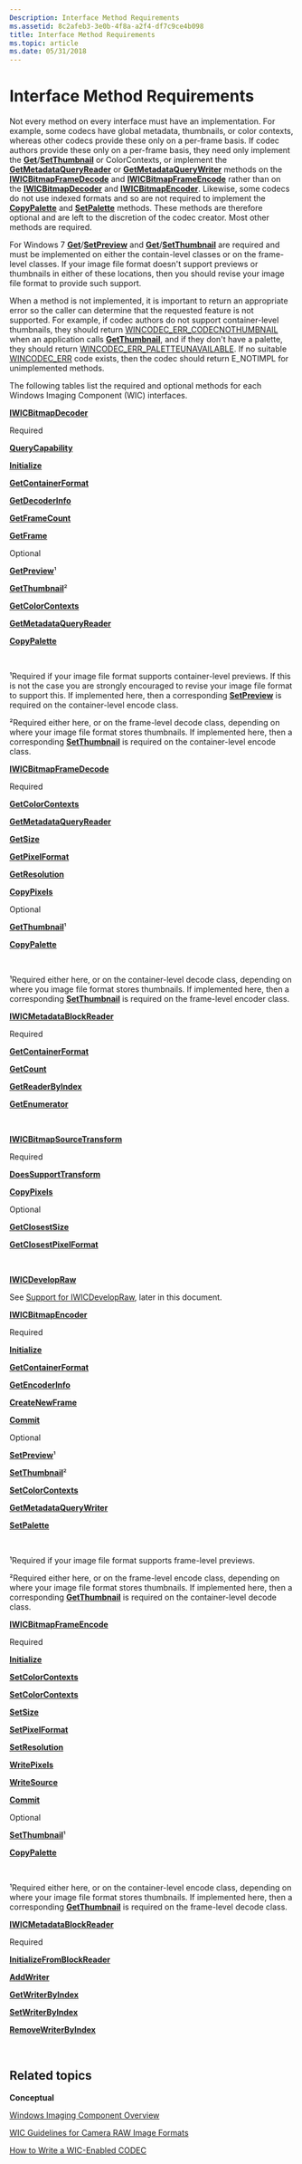 ```yaml
---
Description: Interface Method Requirements
ms.assetid: 8c2afeb3-3e0b-4f8a-a2f4-df7c9ce4b098
title: Interface Method Requirements
ms.topic: article
ms.date: 05/31/2018
---
```


# Interface Method Requirements

Not every method on every interface must have an implementation. For example, some codecs have global metadata, thumbnails, or color contexts, whereas other codecs provide these only on a per-frame basis. If codec authors provide these only on a per-frame basis, they need only implement the [**Get**](/windows/desktop/api/Wincodec/nf-wincodec-iwicbitmapdecoder-getthumbnail)/[**SetThumbnail**](/windows/desktop/api/Wincodec/nf-wincodec-iwicbitmapencoder-setthumbnail) or ColorContexts, or implement the [**GetMetadataQueryReader**](/windows/desktop/api/Wincodec/nf-wincodec-iwicbitmapframedecode-getmetadataqueryreader) or [**GetMetadataQueryWriter**](/windows/desktop/api/Wincodec/nf-wincodec-iwicbitmapframeencode-getmetadataquerywriter) methods on the [**IWICBitmapFrameDecode**](/windows/desktop/api/Wincodec/nn-wincodec-iwicbitmapframedecode) and [**IWICBitmapFrameEncode**](/windows/desktop/api/Wincodec/nn-wincodec-iwicbitmapframeencode) rather than on the [**IWICBitmapDecoder**](/windows/desktop/api/Wincodec/nn-wincodec-iwicbitmapdecoder) and [**IWICBitmapEncoder**](/windows/desktop/api/wincodec/nn-wincodec-iwicbitmapencoder). Likewise, some codecs do not use indexed formats and so are not required to implement the [**CopyPalette**](/windows/desktop/api/Wincodec/nf-wincodec-iwicbitmapdecoder-copypalette) and [**SetPalette**](/windows/desktop/api/Wincodec/nf-wincodec-iwicbitmapencoder-setpalette) methods. These methods are therefore optional and are left to the discretion of the codec creator. Most other methods are required.

For Windows 7 [**Get**](/windows/desktop/api/Wincodec/nf-wincodec-iwicbitmapdecoder-getpreview)/[**SetPreview**](/windows/desktop/api/Wincodec/nf-wincodec-iwicbitmapencoder-setpreview) and [**Get**](/windows/desktop/api/Wincodec/nf-wincodec-iwicbitmapdecoder-getthumbnail)/[**SetThumbnail**](/windows/desktop/api/Wincodec/nf-wincodec-iwicbitmapencoder-setthumbnail) are required and must be implemented on either the contain-level classes or on the frame-level classes. If your image file format doesn't support previews or thumbnails in either of these locations, then you should revise your image file format to provide such support.

When a method is not implemented, it is important to return an appropriate error so the caller can determine that the requested feature is not supported. For example, if codec authors do not support container-level thumbnails, they should return [WINCODEC\_ERR\_CODECNOTHUMBNAIL](-wic-codec-error-codes.md) when an application calls [**GetThumbnail**](-wic-codec-iwicbitmapdecoder-getthumbnail-proxy.md), and if they don't have a palette, they should return [WINCODEC\_ERR\_PALETTEUNAVAILABLE](-wic-codec-error-codes.md). If no suitable [WINCODEC\_ERR](-wic-codec-error-codes.md) code exists, then the codec should return E\_NOTIMPL for unimplemented methods.

The following tables list the required and optional methods for each Windows Imaging Component (WIC) interfaces.

[**IWICBitmapDecoder**](/windows/desktop/api/Wincodec/nn-wincodec-iwicbitmapdecoder)



Required

[**QueryCapability**](/windows/desktop/api/Wincodec/nf-wincodec-iwicbitmapdecoder-querycapability)

[**Initialize**](/windows/desktop/api/Wincodec/nf-wincodec-iwicbitmapdecoder-initialize)

[**GetContainerFormat**](/windows/desktop/api/Wincodec/nf-wincodec-iwicbitmapdecoder-getcontainerformat)

[**GetDecoderInfo**](/windows/desktop/api/Wincodec/nf-wincodec-iwicbitmapdecoder-getdecoderinfo)

[**GetFrameCount**](/windows/desktop/api/Wincodec/nf-wincodec-iwicbitmapdecoder-getframecount)

[**GetFrame**](/windows/desktop/api/Wincodec/nf-wincodec-iwicbitmapdecoder-getframe)

Optional

[**GetPreview**](/windows/desktop/api/Wincodec/nf-wincodec-iwicbitmapdecoder-getpreview)¹

[**GetThumbnail**](/windows/desktop/api/Wincodec/nf-wincodec-iwicbitmapdecoder-getthumbnail)²

[**GetColorContexts**](/windows/desktop/api/Wincodec/nf-wincodec-iwicbitmapdecoder-getcolorcontexts)

[**GetMetadataQueryReader**](/windows/desktop/api/Wincodec/nf-wincodec-iwicbitmapdecoder-getmetadataqueryreader)

[**CopyPalette**](/windows/desktop/api/Wincodec/nf-wincodec-iwicbitmapdecoder-copypalette)



 

¹Required if your image file format supports container-level previews. If this is not the case you are strongly encouraged to revise your image file format to support this. If implemented here, then a corresponding [**SetPreview**](/windows/desktop/api/Wincodec/nf-wincodec-iwicbitmapencoder-setpreview) is required on the container-level encode class.

²Required either here, or on the frame-level decode class, depending on where your image file format stores thumbnails. If implemented here, then a corresponding [**SetThumbnail**](/windows/desktop/api/Wincodec/nf-wincodec-iwicbitmapencoder-setthumbnail) is required on the container-level encode class.

[**IWICBitmapFrameDecode**](/windows/desktop/api/Wincodec/nn-wincodec-iwicbitmapframedecode)



Required

[**GetColorContexts**](/windows/desktop/api/Wincodec/nf-wincodec-iwicbitmapframedecode-getcolorcontexts)

[**GetMetadataQueryReader**](/windows/desktop/api/Wincodec/nf-wincodec-iwicbitmapframedecode-getmetadataqueryreader)

[**GetSize**](/windows/desktop/api/Wincodec/nf-wincodec-iwicbitmapsource-getsize)

[**GetPixelFormat**](/windows/desktop/api/Wincodec/nf-wincodec-iwicbitmapsource-getpixelformat)

[**GetResolution**](/windows/desktop/api/Wincodec/nf-wincodec-iwicbitmapsource-getresolution)

[**CopyPixels**](/windows/desktop/api/Wincodec/nf-wincodec-iwicbitmapsource-copypixels)

Optional

[**GetThumbnail**](/windows/desktop/api/Wincodec/nf-wincodec-iwicbitmapframedecode-getthumbnail)¹

[**CopyPalette**](/windows/desktop/api/Wincodec/nf-wincodec-iwicbitmapdecoder-copypalette)



 

¹Required either here, or on the container-level decode class, depending on where you image file format stores thumbnails. If implemented here, then a corresponding [**SetThumbnail**](/windows/desktop/api/Wincodec/nf-wincodec-iwicbitmapframeencode-setthumbnail) is required on the frame-level encoder class.

[**IWICMetadataBlockReader**](/windows/desktop/api/Wincodecsdk/nn-wincodecsdk-iwicmetadatablockreader)



Required

[**GetContainerFormat**](/windows/desktop/api/Wincodecsdk/nf-wincodecsdk-iwicmetadatablockreader-getcontainerformat)

[**GetCount**](/windows/desktop/api/Wincodecsdk/nf-wincodecsdk-iwicmetadatablockreader-getcount)

[**GetReaderByIndex**](/windows/desktop/api/Wincodecsdk/nf-wincodecsdk-iwicmetadatablockreader-getreaderbyindex)

[**GetEnumerator**](/windows/desktop/api/Wincodecsdk/nf-wincodecsdk-iwicmetadatablockreader-getenumerator)



 

[**IWICBitmapSourceTransform**](/windows/desktop/api/Wincodec/nn-wincodec-iwicbitmapsourcetransform)



Required

[**DoesSupportTransform**](/windows/desktop/api/Wincodec/nf-wincodec-iwicbitmapsourcetransform-doessupporttransform)

[**CopyPixels**](/windows/desktop/api/Wincodec/nf-wincodec-iwicbitmapsourcetransform-copypixels)

Optional

[**GetClosestSize**](/windows/desktop/api/Wincodec/nf-wincodec-iwicbitmapsourcetransform-getclosestsize)

[**GetClosestPixelFormat**](/windows/desktop/api/Wincodec/nf-wincodec-iwicbitmapsourcetransform-getclosestpixelformat)



 

[**IWICDevelopRaw**](/windows/desktop/api/Wincodec/nn-wincodec-iwicdevelopraw)

See [Support for IWICDevelopRaw](https://msdn.microsoft.com/en-us/library/Ee720045(v=VS.85).aspx), later in this document.

[**IWICBitmapEncoder**](/windows/desktop/api/wincodec/nn-wincodec-iwicbitmapencoder)



Required

[**Initialize**](/windows/desktop/api/Wincodec/nf-wincodec-iwicbitmapencoder-initialize)

[**GetContainerFormat**](/windows/desktop/api/Wincodec/nf-wincodec-iwicbitmapencoder-getcontainerformat)

[**GetEncoderInfo**](/windows/desktop/api/Wincodec/nf-wincodec-iwicbitmapencoder-getencoderinfo)

[**CreateNewFrame**](/windows/desktop/api/Wincodec/nf-wincodec-iwicbitmapencoder-createnewframe)

[**Commit**](/windows/desktop/api/Wincodec/nf-wincodec-iwicbitmapencoder-commit)

Optional

[**SetPreview**](/windows/desktop/api/Wincodec/nf-wincodec-iwicbitmapencoder-setpreview)¹

[**SetThumbnail**](/windows/desktop/api/Wincodec/nf-wincodec-iwicbitmapencoder-setthumbnail)²

[**SetColorContexts**](/windows/desktop/api/Wincodec/nf-wincodec-iwicbitmapencoder-setcolorcontexts)

[**GetMetadataQueryWriter**](/windows/desktop/api/Wincodec/nf-wincodec-iwicbitmapencoder-getmetadataquerywriter)

[**SetPalette**](/windows/desktop/api/Wincodec/nf-wincodec-iwicbitmap-setpalette)



 

¹Required if your image file format supports frame-level previews.

²Required either here, or on the frame-level encode class, depending on where your image file format stores thumbnails. If implemented here, then a corresponding [**GetThumbnail**](/windows/desktop/api/Wincodec/nf-wincodec-iwicbitmapdecoder-getthumbnail) is required on the container-level decode class.

[**IWICBitmapFrameEncode**](/windows/desktop/api/Wincodec/nn-wincodec-iwicbitmapframeencode)



Required

[**Initialize**](/windows/desktop/api/Wincodec/nf-wincodec-iwicbitmapencoder-initialize)

[**SetColorContexts**](/windows/desktop/api/Wincodec/nf-wincodec-iwicbitmapframeencode-setcolorcontexts)

[**SetColorContexts**](/windows/desktop/api/Wincodec/nf-wincodec-iwicbitmapframeencode-setcolorcontexts)

[**SetSize**](/windows/desktop/api/Wincodec/nf-wincodec-iwicbitmapframeencode-setsize)

[**SetPixelFormat**](/windows/desktop/api/Wincodec/nf-wincodec-iwicbitmapframeencode-setpixelformat)

[**SetResolution**](/windows/desktop/api/Wincodec/nf-wincodec-iwicbitmapframeencode-setresolution)

[**WritePixels**](/windows/desktop/api/Wincodec/nf-wincodec-iwicbitmapframeencode-writepixels)

[**WriteSource**](/windows/desktop/api/Wincodec/nf-wincodec-iwicbitmapframeencode-writesource)

[**Commit**](/windows/desktop/api/Wincodec/nf-wincodec-iwicbitmapencoder-commit)

Optional

[**SetThumbnail**](/windows/desktop/api/Wincodec/nf-wincodec-iwicbitmapframeencode-setthumbnail)¹

[**CopyPalette**](/windows/desktop/api/Wincodec/nf-wincodec-iwicbitmapsource-copypalette)



 

¹Required either here, or on the container-level encode class, depending on where your image file format stores thumbnails. If implemented here, then a corresponding [**GetThumbnail**](/windows/desktop/api/Wincodec/nf-wincodec-iwicbitmapframedecode-getthumbnail) is required on the frame-level decode class.

[**IWICMetadataBlockReader**](/windows/desktop/api/Wincodecsdk/nn-wincodecsdk-iwicmetadatablockreader)



Required

[**InitializeFromBlockReader**](/windows/desktop/api/Wincodecsdk/nf-wincodecsdk-iwicmetadatablockwriter-initializefromblockreader)

[**AddWriter**](/windows/desktop/api/Wincodecsdk/nf-wincodecsdk-iwicmetadatablockwriter-addwriter)

[**GetWriterByIndex**](/windows/desktop/api/Wincodecsdk/nf-wincodecsdk-iwicmetadatablockwriter-getwriterbyindex)

[**SetWriterByIndex**](/windows/desktop/api/Wincodecsdk/nf-wincodecsdk-iwicmetadatablockwriter-setwriterbyindex)

[**RemoveWriterByIndex**](/windows/desktop/api/Wincodecsdk/nf-wincodecsdk-iwicmetadatablockwriter-removewriterbyindex)



 

## Related topics

<dl> <dt>

**Conceptual**
</dt> <dt>

[Windows Imaging Component Overview](-wic-about-windows-imaging-codec.md)
</dt> <dt>

[WIC Guidelines for Camera RAW Image Formats](-wic-rawguidelines.md)
</dt> <dt>

[How to Write a WIC-Enabled CODEC](-wic-howtowriteacodec.md)
</dt> </dl>

 

 



